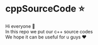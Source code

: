 # cppSourceCode :star:
Hi everyone :wave:\
In this repo we put our c++ source codes\
We hope it can be useful for u guys :heart:
